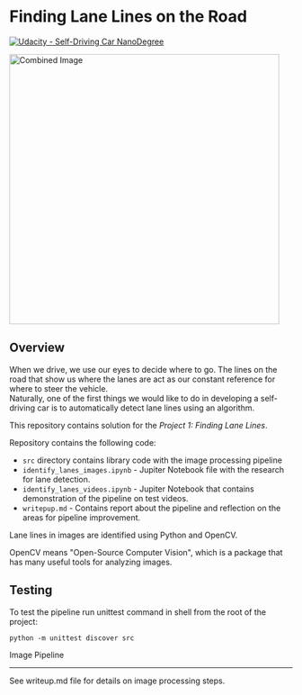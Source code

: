 # **Finding Lane Lines on the Road** 
[![Udacity - Self-Driving Car NanoDegree](https://s3.amazonaws.com/udacity-sdc/github/shield-carnd.svg)](http://www.udacity.com/drive)

<img src="examples/laneLines_thirdPass.jpg" width="480" alt="Combined Image" />

Overview
---

When we drive, we use our eyes to decide where to go.  The lines on the road that show us where the lanes are act as our constant reference for where to steer the vehicle.  
Naturally, one of the first things we would like to do in developing a self-driving car is to automatically detect lane lines using an algorithm.

This repository contains solution for the *Project 1: Finding Lane Lines*.

Repository contains the following code:

* `src` directory contains library code with the image processing pipeline
* `identify_lanes_images.ipynb` - Jupiter Notebook file with the research for lane detection.
* `identify_lanes_videos.ipynb` - Jupiter Notebook that contains demonstration of the pipeline on test videos.
* `writepup.md` - Contains report about the pipeline and reflection on the areas for pipeline improvement.
 
Lane lines in images are identified using Python and OpenCV.  

OpenCV means "Open-Source Computer Vision", which is a package that has many useful tools for analyzing images.  


Testing
---

To test the pipeline run unittest command in shell from the root of the project:

```shell script
python -m unittest discover src
```

Image Pipeline
___

See writeup.md file for details on image processing steps.
